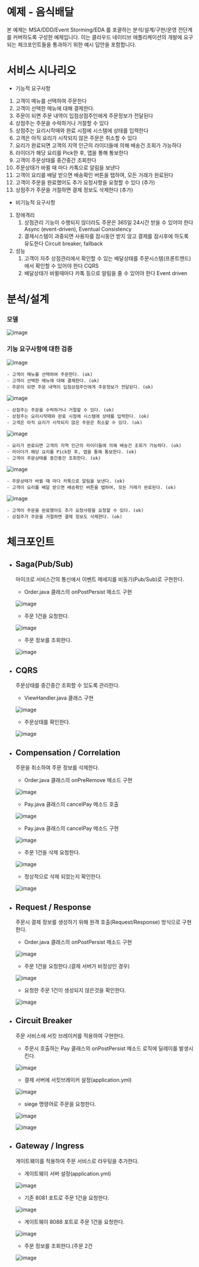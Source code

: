 # 예제 - 음식배달

본 예제는 MSA/DDD/Event Storming/EDA 를 포괄하는 분석/설계/구현/운영 전단계를 커버하도록 구성한 예제입니다.
이는 클라우드 네이티브 애플리케이션의 개발에 요구되는 체크포인트들을 통과하기 위한 예시 답안을 포함합니다.

# 서비스 시나리오

- 기능적 요구사항
1. 고객이 메뉴를 선택하여 주문한다
1. 고객이 선택한 메뉴에 대해 결제한다.
1. 주문이 되면 주문 내역이 입점상점주인에게 주문정보가 전달된다
1. 상점주는 주문을 수락하거나 거절할 수 있다
1. 상점주는 요리시작때와 완료 시점에 시스템에 상태를 입력한다
1. 고객은 아직 요리가 시작되지 않은 주문은 취소할 수 있다
1. 요리가 완료되면 고객의 지역 인근의 라이더들에 의해 배송건 조회가 가능하다
1. 라이더가 해당 요리를 Pick한 후, 앱을 통해 통보한다
1. 고객이 주문상태를 중간중간 조회한다
1. 주문상태가 바뀔 때 마다 카톡으로 알림을 보낸다
1. 고객이 요리를 배달 받으면 배송확인 버튼을 탭하여, 모든 거래가 완료된다
1. 고객이 주문을 완료했어도 추가 요청사항을 요청할 수 있다 (추가)
1. 상점주가 주문을 거절하면 결제 정보도 삭제한다 (추가)
 
- 비기능적 요구사항
1. 장애격리
    1. 상점관리 기능이 수행되지 않더라도 주문은 365일 24시간 받을 수 있어야 한다  Async (event-driven), Eventual Consistency
    1. 결제시스템이 과중되면 사용자를 잠시동안 받지 않고 결제를 잠시후에 하도록 유도한다  Circuit breaker, fallback
1. 성능
    1. 고객이 자주 상점관리에서 확인할 수 있는 배달상태를 주문시스템(프론트엔드)에서 확인할 수 있어야 한다  CQRS
    1. 배달상태가 바뀔때마다 카톡 등으로 알림을 줄 수 있어야 한다  Event driven

# 분석/설계
### 모델
![image](https://user-images.githubusercontent.com/62365645/206571253-9cb0a30d-9862-4abd-9e2c-64be2f272261.png)

### 기능 요구사항에 대한 검증
![image](https://user-images.githubusercontent.com/62365645/206571422-58b6c999-9549-4f22-9b8c-0c9b4f2992fe.png)


    - 고객이 메뉴를 선택하여 주문한다. (ok)
    - 고객이 선택한 메뉴에 대해 결제한다. (ok)
    - 주문이 되면 주문 내역이 입점상점주인에게 주문정보가 전달된다. (ok)

![image](https://user-images.githubusercontent.com/62365645/206571514-8b6c7f35-43d0-4aed-b811-3a9825e90fc6.png)


    - 상점주는 주문을 수락하거나 거절할 수 있다. (ok)
    - 상점주는 요리시작때와 완료 시점에 시스템에 상태를 입력한다. (ok)
    - 고객은 아직 요리가 시작되지 않은 주문은 취소할 수 있다. (ok)

![image](https://user-images.githubusercontent.com/62365645/206571598-43a0a173-bc71-42fa-af42-7bd0f2c5467f.png)


    - 요리가 완료되면 고객의 지역 인근의 라이더들에 의해 배송건 조회가 가능하다. (ok)
    - 라이더가 해당 요리를 Pick한 후, 앱을 통해 통보한다. (ok)
    - 고객이 주문상태를 중간중간 조회한다. (ok)
    
![image](https://user-images.githubusercontent.com/62365645/206571657-f2153bcb-eed8-4281-8178-191981aaa27f.png)

    
    - 주문상태가 바뀔 때 마다 카톡으로 알림을 보낸다. (ok)
    - 고객이 요리를 배달 받으면 배송확인 버튼을 탭하여, 모든 거래가 완료된다. (ok)

![image](https://user-images.githubusercontent.com/62365645/206570900-c7ac5f00-d4ae-4b9b-9ea1-6ede550fc6ba.png)

    
    - 고객이 주문을 완료했어도 추가 요청사항을 요청할 수 있다. (ok)
    - 상점주가 주문을 거절하면 결제 정보도 삭제한다. (ok)

# 체크포인트

- Saga(Pub/Sub)
    -
    마이크로 서비스간의 통신에서 이벤트 메세지를 비동기(Pub/Sub)로 구현한다.
   
    - Order.java 클래스의 onPostPersist 메소드 구현
    
    ![image](https://user-images.githubusercontent.com/62365645/206526457-f315ce04-427e-4054-b81d-771c1727b356.png)

    - 주문 1건을 요청한다.
    
    ![image](https://user-images.githubusercontent.com/62365645/206526947-4475c00f-19c1-4a7f-9804-8febd07e07dc.png)  
   
    - 주문 정보를 조회한다.

    ![image](https://user-images.githubusercontent.com/62365645/206529502-664cee23-5015-4686-8452-25827eae4ab6.png)

- CQRS
    -
    주문상태를 중간중간 조회할 수 있도록 관리한다.
 
    - ViewHandler.java 클래스 구현
  
    ![image](https://user-images.githubusercontent.com/62365645/206524553-c9636675-b69d-4e38-85a6-c15d2b851647.png)

    - 주문상태를 확인한다.
  
    ![image](https://user-images.githubusercontent.com/62365645/206525395-b94089a4-40f9-41ab-961f-52efc8c5780a.png)

- Compensation / Correlation
    -
    주문을 취소하여 주문 정보를 삭제한다.
    
    - Order.java 클래스의 onPreRemove 메소드 구현

    ![image](https://user-images.githubusercontent.com/62365645/206531164-97287347-c1a0-4b55-ae73-93ea33f029a0.png)

    - Pay.java 클래스의 cancelPay 메소드 호출
    
    ![image](https://user-images.githubusercontent.com/62365645/206531781-65e3850f-5847-476b-82d1-f8344576b464.png)

    - Pay.java 클래스의 cancelPay 메소드 구현

    ![image](https://user-images.githubusercontent.com/62365645/206532509-de9423e4-01a8-445e-a733-fba5e066e1ba.png)

    - 주문 1건을 삭제 요청한다.

    ![image](https://user-images.githubusercontent.com/62365645/206532666-9dfb5f4e-95e0-492d-a01e-0432cb1efb48.png)

    - 정상적으로 삭제 되었는지 확인한다.
    
    ![image](https://user-images.githubusercontent.com/62365645/206533008-448b9907-0ec8-4656-83b4-c013d338d657.png)


- Request / Response
    -
    주문시 결제 정보를 생성하기 위해 원격 호출(Request/Response) 방식으로 구현한다.
    
    - Order.java 클래스의 onPostPersist 메소드 구현
    
    ![image](https://user-images.githubusercontent.com/62365645/206535369-b2e2d96f-a08f-42d8-b9b2-961cdf7ca6b2.png)

    - 주문 1건을 요청한다.(결제 서버가 비정상인 경우)

    ![image](https://user-images.githubusercontent.com/62365645/206537422-76901a3b-eb1d-4543-9497-750b674a6736.png)

    - 요청한 주문 1건이 생성되지 않은것을 확인한다.

    ![image](https://user-images.githubusercontent.com/62365645/206537481-3d1e7274-e29c-4aeb-95a5-6d9e9953ee8c.png)

- Circuit Breaker
    - 
    주문 서비스에 서킷 브레이커를 적용하여 구현한다.
    
    - 주문시 호출하는 Pay 클래스의 onPostPersist 메소드 로직에 딜레이를 발생시킨다.
    
    ![image](https://user-images.githubusercontent.com/62365645/206552327-1c31aba1-77b5-49fa-9ba9-da984512fea1.png)

    - 결제 서버에 서킷브레이커 설정(application.yml)

    ![image](https://user-images.githubusercontent.com/62365645/206552725-b8fe3bda-6568-4060-978a-5f85d87d3286.png)

    - siege 명령어로 주문을 요청한다.

    ![image](https://user-images.githubusercontent.com/62365645/206553281-ad5fd8ae-0000-46ee-ad2c-521bb5b1d492.png)

    ![image](https://user-images.githubusercontent.com/62365645/206553232-8c98c197-b59f-48dc-a458-9824f132a50d.png)

- Gateway / Ingress
    -
    게이트웨이를 적용하여 주문 서비스로 라우팅을 추가한다.
    
    - 게이트웨이 서버 설정(application.yml)
    
    ![image](https://user-images.githubusercontent.com/62365645/206555239-6c28750b-1a93-49a6-a39e-47a483b544b6.png)

    - 기존 8081 포트로 주문 1건을 요청한다.

    ![image](https://user-images.githubusercontent.com/62365645/206555596-3c4a8576-4009-4f83-b56f-99de3e8579fb.png)

    - 게이트웨이 8088 포트로 주문 1건을 요청한다.
    
    ![image](https://user-images.githubusercontent.com/62365645/206555634-c911e970-fbd7-49f0-ace5-fffced6cf4cb.png)

    - 주문 정보를 조회한다.(주문 2건 

    ![image](https://user-images.githubusercontent.com/62365645/206555789-06b2e04a-8199-44e8-86d3-80ca08dfd306.png)















